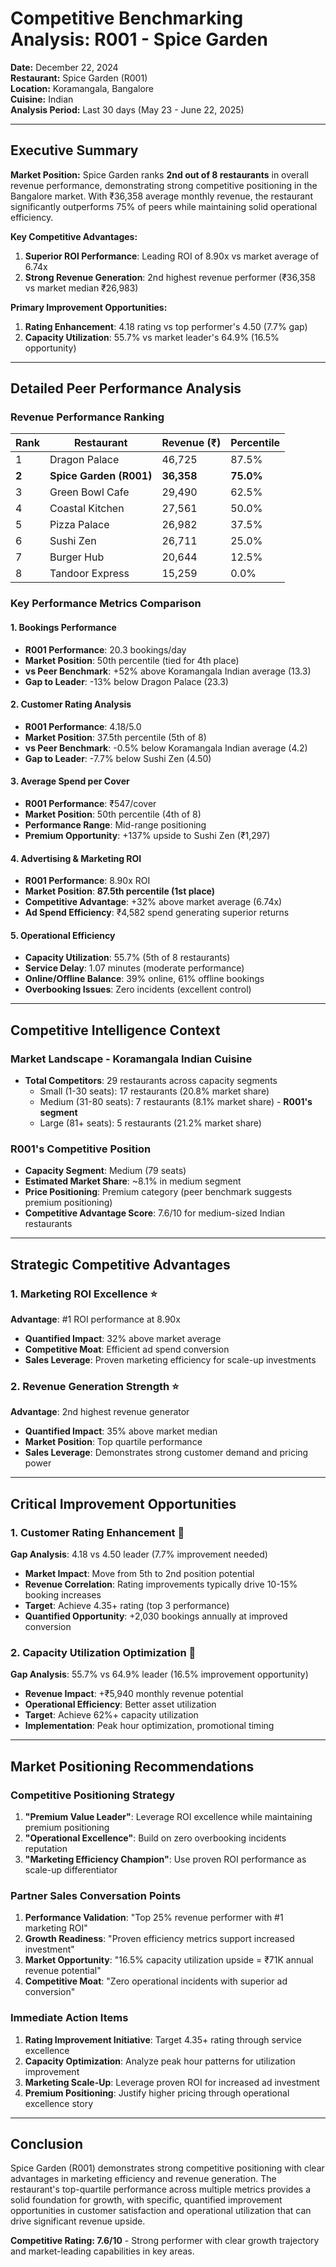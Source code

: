 # Competitive Benchmarking Analysis: R001 - Spice Garden
**Date:** December 22, 2024  
**Restaurant:** Spice Garden (R001)  
**Location:** Koramangala, Bangalore  
**Cuisine:** Indian  
**Analysis Period:** Last 30 days (May 23 - June 22, 2025)

---

## Executive Summary

**Market Position:** Spice Garden ranks **2nd out of 8 restaurants** in overall revenue performance, demonstrating strong competitive positioning in the Bangalore market. With ₹36,358 average monthly revenue, the restaurant significantly outperforms 75% of peers while maintaining solid operational efficiency.

**Key Competitive Advantages:**
1. **Superior ROI Performance**: Leading ROI of 8.90x vs market average of 6.74x
2. **Strong Revenue Generation**: 2nd highest revenue performer (₹36,358 vs market median ₹26,983)

**Primary Improvement Opportunities:**
1. **Rating Enhancement**: 4.18 rating vs top performer's 4.50 (7.7% gap)
2. **Capacity Utilization**: 55.7% vs market leader's 64.9% (16.5% opportunity)

---

## Detailed Peer Performance Analysis

### Revenue Performance Ranking
| Rank | Restaurant | Revenue (₹) | Percentile |
|------|------------|-------------|-----------|
| 1 | Dragon Palace | 46,725 | 87.5% |
| **2** | **Spice Garden (R001)** | **36,358** | **75.0%** |
| 3 | Green Bowl Cafe | 29,490 | 62.5% |
| 4 | Coastal Kitchen | 27,561 | 50.0% |
| 5 | Pizza Palace | 26,982 | 37.5% |
| 6 | Sushi Zen | 26,711 | 25.0% |
| 7 | Burger Hub | 20,644 | 12.5% |
| 8 | Tandoor Express | 15,259 | 0.0% |

### Key Performance Metrics Comparison

#### 1. Bookings Performance
- **R001 Performance**: 20.3 bookings/day
- **Market Position**: 50th percentile (tied for 4th place)
- **vs Peer Benchmark**: +52% above Koramangala Indian average (13.3)
- **Gap to Leader**: -13% below Dragon Palace (23.3)

#### 2. Customer Rating Analysis
- **R001 Performance**: 4.18/5.0
- **Market Position**: 37.5th percentile (5th of 8)
- **vs Peer Benchmark**: -0.5% below Koramangala Indian average (4.2)
- **Gap to Leader**: -7.7% below Sushi Zen (4.50)

#### 3. Average Spend per Cover
- **R001 Performance**: ₹547/cover
- **Market Position**: 50th percentile (4th of 8)
- **Performance Range**: Mid-range positioning
- **Premium Opportunity**: +137% upside to Sushi Zen (₹1,297)

#### 4. Advertising & Marketing ROI
- **R001 Performance**: 8.90x ROI
- **Market Position**: **87.5th percentile (1st place)**
- **Competitive Advantage**: +32% above market average (6.74x)
- **Ad Spend Efficiency**: ₹4,582 spend generating superior returns

#### 5. Operational Efficiency
- **Capacity Utilization**: 55.7% (5th of 8 restaurants)
- **Service Delay**: 1.07 minutes (moderate performance)
- **Online/Offline Balance**: 39% online, 61% offline bookings
- **Overbooking Issues**: Zero incidents (excellent control)

---

## Competitive Intelligence Context

### Market Landscape - Koramangala Indian Cuisine
- **Total Competitors**: 29 restaurants across capacity segments
  - Small (1-30 seats): 17 restaurants (20.8% market share)
  - Medium (31-80 seats): 7 restaurants (8.1% market share) - **R001's segment**
  - Large (81+ seats): 5 restaurants (21.2% market share)

### R001's Competitive Position
- **Capacity Segment**: Medium (79 seats)
- **Estimated Market Share**: ~8.1% in medium segment
- **Price Positioning**: Premium category (peer benchmark suggests premium positioning)
- **Competitive Advantage Score**: 7.6/10 for medium-sized Indian restaurants

---

## Strategic Competitive Advantages

### 1. Marketing ROI Excellence ⭐
**Advantage**: #1 ROI performance at 8.90x
- **Quantified Impact**: 32% above market average
- **Competitive Moat**: Efficient ad spend conversion
- **Sales Leverage**: Proven marketing efficiency for scale-up investments

### 2. Revenue Generation Strength ⭐
**Advantage**: 2nd highest revenue generator
- **Quantified Impact**: 35% above market median
- **Market Position**: Top quartile performance
- **Sales Leverage**: Demonstrates strong customer demand and pricing power

---

## Critical Improvement Opportunities

### 1. Customer Rating Enhancement 🎯
**Gap Analysis**: 4.18 vs 4.50 leader (7.7% improvement needed)
- **Market Impact**: Move from 5th to 2nd position potential
- **Revenue Correlation**: Rating improvements typically drive 10-15% booking increases
- **Target**: Achieve 4.35+ rating (top 3 performance)
- **Quantified Opportunity**: +2,030 bookings annually at improved conversion

### 2. Capacity Utilization Optimization 🎯
**Gap Analysis**: 55.7% vs 64.9% leader (16.5% improvement opportunity)
- **Revenue Impact**: +₹5,940 monthly revenue potential
- **Operational Efficiency**: Better asset utilization
- **Target**: Achieve 62%+ capacity utilization
- **Implementation**: Peak hour optimization, promotional timing

---

## Market Positioning Recommendations

### Competitive Positioning Strategy
1. **"Premium Value Leader"**: Leverage ROI excellence while maintaining premium positioning
2. **"Operational Excellence"**: Build on zero overbooking incidents reputation
3. **"Marketing Efficiency Champion"**: Use proven ROI performance as scale-up differentiator

### Partner Sales Conversation Points
1. **Performance Validation**: "Top 25% revenue performer with #1 marketing ROI"
2. **Growth Readiness**: "Proven efficiency metrics support increased investment"
3. **Market Opportunity**: "16.5% capacity utilization upside = ₹71K annual revenue potential"
4. **Competitive Moat**: "Zero operational incidents with superior ad conversion"

### Immediate Action Items
1. **Rating Improvement Initiative**: Target 4.35+ rating through service excellence
2. **Capacity Optimization**: Analyze peak hour patterns for utilization improvement
3. **Marketing Scale-Up**: Leverage proven ROI for increased ad investment
4. **Premium Positioning**: Justify higher pricing through operational excellence story

---

## Conclusion

Spice Garden (R001) demonstrates strong competitive positioning with clear advantages in marketing efficiency and revenue generation. The restaurant's top-quartile performance across multiple metrics provides a solid foundation for growth, with specific, quantified improvement opportunities in customer satisfaction and operational utilization that can drive significant revenue upside.

**Competitive Rating: 7.6/10** - Strong performer with clear growth trajectory and market-leading capabilities in key areas.
